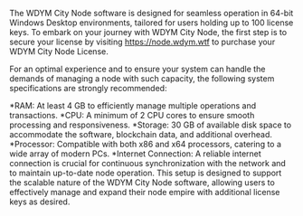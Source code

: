The WDYM City Node software is designed for seamless operation in 64-bit Windows Desktop environments, tailored for users holding up to 100 license keys. To embark on your journey with WDYM City Node, the first step is to secure your license by visiting https://node.wdym.wtf to purchase your WDYM City Node License.

For an optimal experience and to ensure your system can handle the demands of managing a node with such capacity, the following system specifications are strongly recommended:

*RAM: At least 4 GB to efficiently manage multiple operations and transactions.
*CPU: A minimum of 2 CPU cores to ensure smooth processing and responsiveness.
*Storage: 30 GB of available disk space to accommodate the software, blockchain data, and additional overhead.
*Processor: Compatible with both x86 and x64 processors, catering to a wide array of modern PCs.
*Internet Connection: A reliable internet connection is crucial for continuous synchronization with the network and to maintain up-to-date node operation.
This setup is designed to support the scalable nature of the WDYM City Node software, allowing users to effectively manage and expand their node empire with additional license keys as desired.
